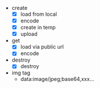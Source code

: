 - create
  - [x] load from local
  - [x] encode
  - [x] create in temp
  - [x] upload
- get
  - [x] load via public url
  - [x] encode
- destroy
  - [x] destroy
- img tag
  - data:image/jpeg;base64,xxx...
